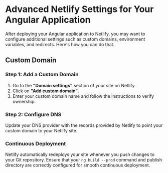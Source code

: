 # Advanced Netlify Settings for Your Angular Application

After deploying your Angular application to Netlify, you may want to configure additional settings such as custom domains, environment variables, and redirects. Here's how you can do that.

## Custom Domain

### Step 1: Add a Custom Domain

1. Go to the **"Domain settings"** section of your site on Netlify.
2. Click on **"Add custom domain"**.
3. Enter your custom domain name and follow the instructions to verify ownership.

### Step 2: Configure DNS

Update your DNS provider with the records provided by Netlify to point your custom domain to your Netlify site.

### Continuous Deployment

Netlify automatically redeploys your site whenever you push changes to your Git repository. Ensure that your `ng build --prod` command and publish directory are correctly configured for smooth continuous deployment.
